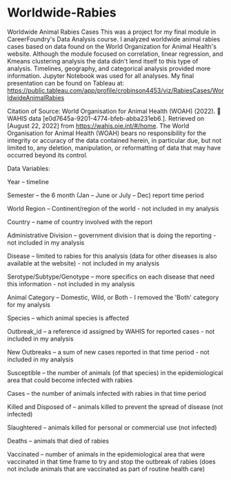 # Worldwide-Rabies
Worldwide Animal Rabies Cases
This was a project for my final module in CareerFoundry's Data Analysis course.  I analyzed worldwide animal rabies cases based on data found on the World Organization for Animal Health's website.  Although the module focused on correlation, linear regression, and Kmeans clustering analysis the data didn't lend itself to this type of analysis.  Timelines, geography, and categorical analysis provided more information.  Jupyter Notebook was used for all analyses.
My final presentation can be found on Tableau at: https://public.tableau.com/app/profile/crobinson4453/viz/RabiesCases/WorldwideAnimalRabies

Citation of Source: World Organisation for Animal Health (WOAH) (2022).  WAHIS data [e0d7645a-9201-4774-bfeb-abba231eb6.]. Retrieved on [August 22, 2022] from https://wahis.oie.int/#/home. The World     Organisation for Animal Health (WOAH) bears no responsibility for the integrity or accuracy of     the data contained herein, in particular due, but not limited to, any deletion, manipulation, or reformatting of data that may have occurred beyond its control. 

Data Variables:

Year – timeline

Semester – the 6 month (Jan – June or July – Dec) report time period

World Region – Continent/region of the world - not included in my analysis

Country – name of country involved with the report

Administrative Division – government division that is doing the reporting - not included in my analysis

Disease – limited to rabies for this analysis (data for other diseases is also available at the website) - not included in my analysis

Serotype/Subtype/Genotype – more specifics on each disease that need this information - not included in my analysis

Animal Category – Domestic, Wild, or Both - I removed the 'Both' category for my analysis

Species – which animal species is affected

Outbreak_id – a reference id assigned by WAHIS for reported cases - not included in my analysis

New Outbreaks – a sum of new cases reported in that time period - not included in my analysis

Susceptible – the number of animals (of that species) in the epidemiological area that could become infected with rabies

Cases – the number of animals infected with rabies in that time period

Killed and Disposed of – animals killed to prevent the spread of disease (not infected)

Slaughtered – animals killed for personal or commercial use (not infected)

Deaths – animals that died of rabies

Vaccinated – number of animals in the epidemiological area that were vaccinated in that time frame to try and stop the outbreak of rabies (does not include animals that are vaccinated as part of routine health care)
